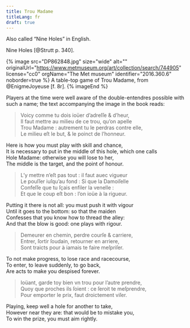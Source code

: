 ```yaml
---
title: Trou Madame
titleLang: fr
draft: true
---
```


Also called “<span class="aka">Nine Holes</span>” in English.

<!--

See also Nine Holes/Bumble Puppy

https://www.alamy.com/stock-photo-youths-playing-bumble-puppy-or-nine-holes-near-the-templa-of-vesta-57292455.html
https://georgianera.wordpress.com/2018/06/28/skittles-and-nine-holes-or-bumble-puppy-sporting-pastimes-in-the-georgian-era/

-->

<!--
https://shakespeareillustration.org/2016/07/01/trol-my-dames-costume-temp-eliz-from-specimen/
https://www.istockphoto.com/vector/nine-holes-gm175396716-20296398
-->


Nine Holes [@Strutt p. 340].

{% image src="DP862848.jpg" size="wide" alt="" originalUrl="https://www.metmuseum.org/art/collection/search/744905" license="cc0" orgName="The Met museum" identifier="2016.360.6" noborder=true %}
A table-top game of Trou Madame, from @EnigmeJoyeuse [f. 8r].
{% imageEnd %}

Players at the time were well aware of the double-entendres possible with such a
name; the text accompanying the image in the book reads:

<div class="parallel">
<blockquote lang="fr"> 
Voicy comme tu dois ioüer d’adreſſe & d’heur,<br/>
Il faut mettre au milieu de ce trou, qu’on apelle<br/>
Trou Madame : autrement tu le perdras contre elle,<br/>
Le milieu eſt le but, & le poinct de l’honneur.</blockquote>
<p>Here is how you must play with skill and chance,<br/>
It is necessary to put in the middle of this hole, which one calls<br/>
Hole Madame: otherwise you will lose to her,<br/>
The middle is the target, and the point of honour.</p>
</div>

<div class="parallel">
<blockquote lang="fr">
L’y mettre n’eſt pas tout : il faut auec vigueur<br/>
Le pouſſer iuſqu’au fond : Si que la Damoiſelle<br/>
Confeſſe que tu ſçais enfiler la venelle :<br/>
Et que le coup eſt bon : l’on ioüe à la rigueur.</blockquote>
<p>Putting it there is not all: you must push it with vigour<br/>
Until it goes to the bottom: so that the maiden<br/>
Confesses that you know how to thread the alley:<br/>
And that the blow is good: one plays with rigour.</p>
</div>

<div class="parallel">
<blockquote lang="fr">
Demeurer en chemin, perdre courſe & carriere,<br/>
Entrer, ſortir ſoudain, retourner en arriere,<br/>
Sont traicts pour à iamais te faire meſpriſer.</blockquote>
<p>To not make progress, to lose race and racecourse,<br/>
To enter, to leave suddenly, to go back,<br/>
Are acts to make you despised forever.</p>
</div>

<div class="parallel">
<blockquote lang="fr">
Ioüant, garde toy bien vn trou pour l’autre prendre,<br/>
Quoy que proches ils ſoient : ce ſeroit te meſprendre,<br/>
Pour emporter le prix, faut droictement viſer.</blockquote>
<p>Playing, keep well a hole for another to take,<br/>
However near they are: that would be to mistake you,<br/>
To win the prize, you must aim rightly.</p>
</div>

